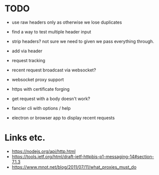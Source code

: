 # TODO

- use raw headers only as otherwise we lose duplicates
- find a way to test multiple header input
- strip headers?  not sure we need to given we pass everything through.
- add via header

- request tracking
- recent request broadcast via websocket?

- websocket proxy support
- https with certificate forging
- get request with a body doesn't work?

- fancier cli with options / help
- electron or browser app to display recent requests

# Links etc.

- https://nodejs.org/api/http.html
- https://tools.ietf.org/html/draft-ietf-httpbis-p1-messaging-14#section-7.1.3
- https://www.mnot.net/blog/2011/07/11/what_proxies_must_do
